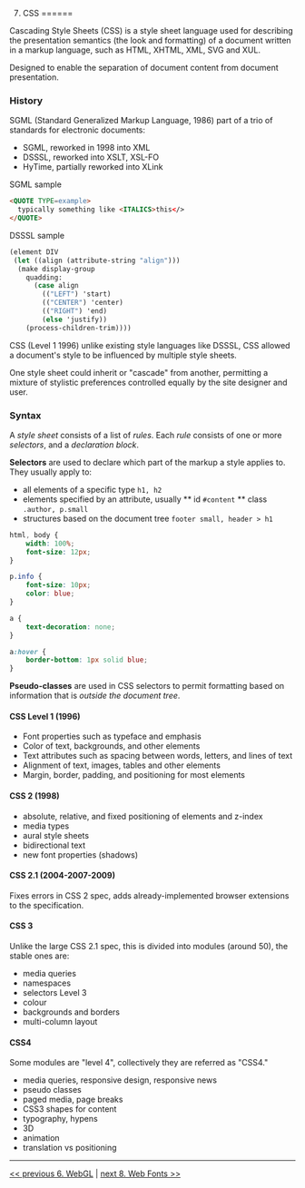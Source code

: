 7. CSS 
======

Cascading Style Sheets (CSS) is a style sheet language used for describing the presentation semantics (the look and formatting) of a document written in a markup language, such as HTML, XHTML, XML, SVG and XUL.

Designed to enable the separation of document content from document presentation.

### History

SGML (Standard Generalized Markup Language, 1986) part of a trio of standards for electronic documents:

* SGML, reworked in 1998 into XML
* DSSSL, reworked into XSLT, XSL-FO
* HyTime, partially reworked into XLink

SGML sample
```html
<QUOTE TYPE=example> 
  typically something like <ITALICS>this</> 
</QUOTE>
```

DSSSL sample
```scheme
(element DIV
 (let ((align (attribute-string "align")))
  (make display-group
	quadding:
	  (case align
		(("LEFT") 'start)
		(("CENTER") 'center)
		(("RIGHT") 'end)
		(else 'justify))
	(process-children-trim))))
```

CSS (Level 1 1996) unlike existing style languages like DSSSL, CSS allowed a document's style to be influenced by multiple style sheets. 

One style sheet could inherit or "cascade" from another, permitting a mixture of stylistic preferences controlled equally by the site designer and user.

### Syntax

A _style sheet_ consists of a list of _rules_. Each _rule_ consists of one or more _selectors_, and a _declaration block_. 


**Selectors** are used to declare which part of the markup a style applies to. They usually apply to:

* all elements of a specific type `h1, h2`
* elements specified by an attribute, usually
** id `#content`
** class `.author, p.small`
* structures based on the document tree `footer small, header > h1` 

```css
html, body {
	width: 100%;
	font-size: 12px;
}

p.info {
	font-size: 10px;
	color: blue;
} 

a {
	text-decoration: none;
}

a:hover {
	border-bottom: 1px solid blue;	
}
```

**Pseudo-classes** are used in CSS selectors to permit formatting based on information that is _outside the document tree_. 

#### CSS Level 1 (1996)

* Font properties such as typeface and emphasis
* Color of text, backgrounds, and other elements
* Text attributes such as spacing between words, letters, and lines of text
* Alignment of text, images, tables and other elements
* Margin, border, padding, and positioning for most elements

#### CSS 2 (1998)

* absolute, relative, and fixed positioning of elements and z-index
* media types
* aural style sheets 
* bidirectional text
* new font properties (shadows)

#### CSS 2.1 (2004-2007-2009)

Fixes errors in CSS 2 spec, adds already-implemented browser extensions to the specification.

#### CSS 3

Unlike the large CSS 2.1 spec, this is divided into modules (around 50), the stable ones are:

* media queries
* namespaces
* selectors Level 3
* colour
* backgrounds and borders
* multi-column layout

#### CSS4

Some modules are "level 4", collectively they are referred as "CSS4."

- media queries, responsive design, responsive news
- pseudo classes
- paged media, page breaks
- CSS3 shapes for content
- typography, hypens
- 3D
- animation
- translation vs positioning


---

[<< previous 6. WebGL](06-webgl.md) | [next 8. Web Fonts >>](08-webfonts.md)